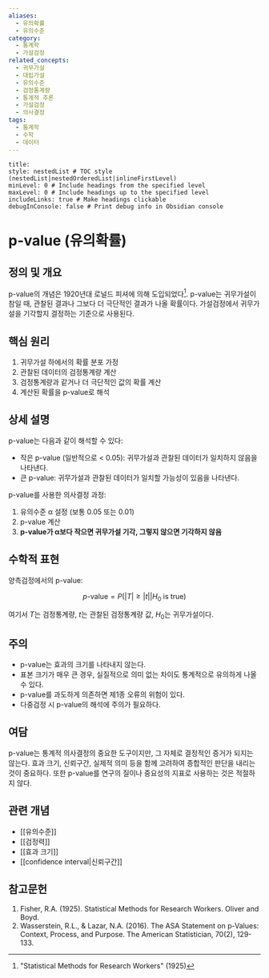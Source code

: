 ```yaml
---
aliases:
  - 유의확률
  - 유의수준
category:
  - 통계학
  - 가설검정
related_concepts:
  - 귀무가설
  - 대립가설
  - 유의수준
  - 검정통계량
  - 통계적 추론
  - 가설검정
  - 의사결정
tags:
  - 통계학
  - 수학
  - 데이터
---
```


```table-of-contents
title: 
style: nestedList # TOC style (nestedList|nestedOrderedList|inlineFirstLevel)
minLevel: 0 # Include headings from the specified level
maxLevel: 0 # Include headings up to the specified level
includeLinks: true # Make headings clickable
debugInConsole: false # Print debug info in Obsidian console
```
# p-value (유의확률)

## 정의 및 개요

p-value의 개념은 1920년대 로널드 피셔에 의해 도입되었다[^1]. p-value는 귀무가설이 참일 때, 관찰된 결과나 그보다 더 극단적인 결과가 나올 확률이다. 가설검정에서 귀무가설을 기각할지 결정하는 기준으로 사용된다.

## 핵심 원리
1. 귀무가설 하에서의 확률 분포 가정
2. 관찰된 데이터의 검정통계량 계산
3. 검정통계량과 같거나 더 극단적인 값의 확률 계산
4. 계산된 확률을 p-value로 해석

## 상세 설명
p-value는 다음과 같이 해석할 수 있다:

- 작은 p-value (일반적으로 < 0.05): 귀무가설과 관찰된 데이터가 일치하지 않음을 나타낸다.
- 큰 p-value: 귀무가설과 관찰된 데이터가 일치할 가능성이 있음을 나타낸다.

p-value를 사용한 의사결정 과정:
1. 유의수준 α 설정 (보통 0.05 또는 0.01)
2. p-value 계산
3. **p-value가 α보다 작으면 귀무가설 기각, 그렇지 않으면 기각하지 않음**

## 수학적 표현

양측검정에서의 p-value:

$$p\text{-value} = P(|T| \geq |t| | H_0 \text{ is true})$$

여기서 $T$는 검정통계량, $t$는 관찰된 검정통계량 값, $H_0$는 귀무가설이다.




## 주의
- p-value는 효과의 크기를 나타내지 않는다.
- 표본 크기가 매우 큰 경우, 실질적으로 의미 없는 차이도 통계적으로 유의하게 나올 수 있다.
- p-value를 과도하게 의존하면 제1종 오류의 위험이 있다.
- 다중검정 시 p-value의 해석에 주의가 필요하다.


## 여담
p-value는 통계적 의사결정의 중요한 도구이지만, 그 자체로 결정적인 증거가 되지는 않는다. 효과 크기, 신뢰구간, 실제적 의미 등을 함께 고려하여 종합적인 판단을 내리는 것이 중요하다. 또한 p-value를 연구의 질이나 중요성의 지표로 사용하는 것은 적절하지 않다.

## 관련 개념
- [[유의수준]]
- [[검정력]]
- [[효과 크기]]
- [[confidence interval|신뢰구간]]


## 참고문헌
1. Fisher, R.A. (1925). Statistical Methods for Research Workers. Oliver and Boyd.
2. Wasserstein, R.L., & Lazar, N.A. (2016). The ASA Statement on p-Values: Context, Process, and Purpose. The American Statistician, 70(2), 129-133.



[^1]: "Statistical Methods for Research Workers" (1925)